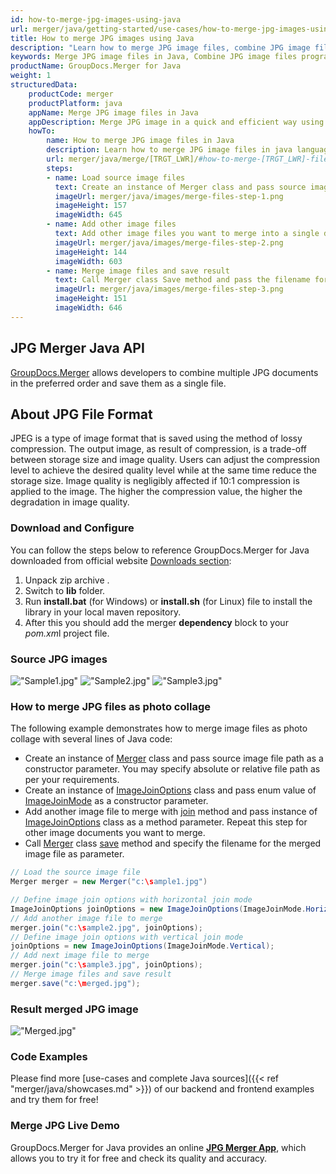 ```yaml
---
id: how-to-merge-jpg-images-using-java
url: merger/java/getting-started/use-cases/how-to-merge-jpg-images-using-java
title: How to merge JPG images using Java
description: "Learn how to merge JPG image files, combine JPG image files into one file programmatically in java language using GroupDocs.Merger for Java library."
keywords: Merge JPG image files in Java, Combine JPG image files programmatically
productName: GroupDocs.Merger for Java
weight: 1
structuredData:
    productCode: merger
    productPlatform: java
    appName: Merge JPG image files in Java
    appDescription: Merge JPG image in a quick and efficient way using java language and GroupDocs.Merger for Java API, without the use of any third-party software like Microsoft or Open Office.
    howTo:
        name: How to merge JPG image files in Java 
        description: Learn how to merge JPG image files in java language and GroupDocs.Merger for Java API, without the use of any third-party software like Microsoft or Open Office.
        url: merger/java/merge/[TRGT_LWR]/#how-to-merge-[TRGT_LWR]-files-in-c
        steps:
        - name: Load source image files 
          text: Create an instance of Merger class and pass source image file path as a constructor parameter. You may specify absolute or relative file path as per your requirements. 
          imageUrl: merger/java/images/merge-files-step-1.png
          imageHeight: 157
          imageWidth: 645
        - name: Add other image files
          text: Add other image files you want to merge into a single document with Join method of Merger class.
          imageUrl: merger/java/images/merge-files-step-2.png
          imageHeight: 144
          imageWidth: 603
        - name: Merge image files and save result 
          text: Call Merger class Save method and pass the filename for the resultant image file as parameter.
          imageUrl: merger/java/images/merge-files-step-3.png
          imageHeight: 151
          imageWidth: 646
---
```


## JPG Merger Java API

[GroupDocs.Merger](https://products.groupdocs.com/merger/java) allows developers to combine multiple JPG documents in the preferred order and save them as a single file.

## About JPG File Format

JPEG is a type of image format that is saved using the method of lossy compression. The output image, as result of compression, is a trade-off between storage size and image quality. Users can adjust the compression level to achieve the desired quality level while at the same time reduce the storage size. Image quality is negligibly affected if 10:1 compression is applied to the image. The higher the compression value, the higher the degradation in image quality.

### Download and Configure

You can follow the steps below to reference GroupDocs.Merger for Java downloaded from official website [Downloads section](https://downloads.groupdocs.com/merger/java):

1. Unpack zip archive .
2. Switch to **lib** folder.
3. Run **install.bat** (for Windows) or **install.sh** (for Linux) file to install the library in your local maven repository.
4. After this you should add the merger **dependency** block to your *pom.xm*l project file.

### Source JPG images

!["Sample1.jpg"](/merger/java/images/jpg/sample1.jpg)
!["Sample2.jpg"](/merger/java/images/jpg/sample2.jpg)
!["Sample3.jpg"](/merger/java/images/jpg/sample3.jpg)

### How to merge JPG files as photo collage

The following example demonstrates how to merge image files as photo collage with several lines of Java code:

* Create an instance of [Merger](https://apireference.groupdocs.com/merger/java/com.groupdocs.merger/Merger) class and pass source image file path as a constructor parameter. You may specify absolute or relative file path as per your requirements.
* Create an instance of [ImageJoinOptions](https://apireference.groupdocs.com/merger/java/com.groupdocs.merger.domain.options/ImageJoinOptions) class and pass enum value of [ImageJoinMode](https://apireference.groupdocs.com/merger/java/com.groupdocs.merger.domain.options/ImageJoinMode) as a constructor parameter.
* Add another image file to merge with [join](https://apireference.groupdocs.com/merger/java/com.groupdocs.merger/Merger#join(java.io.InputStream)) method and pass instance of [ImageJoinOptions](https://apireference.groupdocs.com/merger/java/com.groupdocs.merger.domain.options/ImageJoinOptions) class as a method parameter. Repeat this step for other image documents you want to merge.
* Call [Merger](https://apireference.groupdocs.com/merger/java/com.groupdocs.merger/Merger) class [save](https://apireference.groupdocs.com/merger/java/com.groupdocs.merger/Merger#save(java.io.OutputStream)) method and specify the filename for the merged image file as parameter.

```java
// Load the source image file
Merger merger = new Merger("c:\sample1.jpg")

// Define image join options with horizontal join mode
ImageJoinOptions joinOptions = new ImageJoinOptions(ImageJoinMode.Horizontal);
// Add another image file to merge
merger.join("c:\sample2.jpg", joinOptions);
// Define image join options with vertical join mode
joinOptions = new ImageJoinOptions(ImageJoinMode.Vertical);
// Add next image file to merge
merger.join("c:\sample3.jpg", joinOptions);
// Merge image files and save result
merger.save("c:\merged.jpg");
```

### Result merged JPG image

!["Merged.jpg"](/merger/java/images/jpg/merged_grid.jpg)

### Code Examples

Please find more [use-cases and complete Java sources]({{< ref "merger/java/showcases.md" >}}) of our backend and frontend examples and try them for free!

### Merge JPG Live Demo

GroupDocs.Merger for Java provides an online [**JPG Merger App**](https://products.groupdocs.app/merger/images/jpg), which allows you to try it for free and check its quality and accuracy.